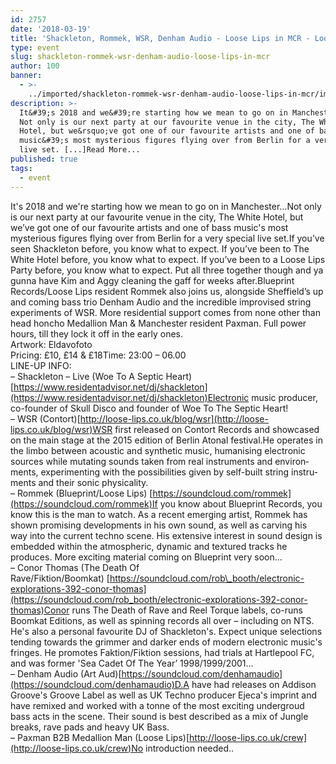 ```yaml
---
id: 2757
date: '2018-03-19'
title: 'Shackleton, Rommek, WSR, Denham Audio - Loose Lips in MCR - Loose Lips'
type: event
slug: shackleton-rommek-wsr-denham-audio-loose-lips-in-mcr
author: 100
banner:
  - >-
    ../imported/shackleton-rommek-wsr-denham-audio-loose-lips-in-mcr/image2757.jpeg
description: >-
  It&#39;s 2018 and we&#39;re starting how we mean to go on in Manchester&#8230;
  Not only is our next party at our favourite venue in the city, The White
  Hotel, but we&rsquo;ve got one of our favourite artists and one of bass
  music&#39;s most mysterious figures flying over from Berlin for a very special
  live set. [...]Read More...
published: true
tags:
  - event
---
```

It's 2018 and we're starting how we mean to go on in Manchester…Not only is our next party at our favourite venue in the city, The White Hotel, but we’ve got one of our favourite artists and one of bass music's most mysterious figures flying over from Berlin for a very special live set.If you’ve seen Shackleton before, you know what to expect. If you’ve been to The White Hotel before, you know what to expect. If you’ve been to a Loose Lips Party before, you know what to expect. Put all three together though and ya gunna have Kim and Aggy cleaning the gaff for weeks after.Blueprint Records/Loose Lips resident Rommek also joins us, alongside Sheffield’s up and coming bass trio Denham Audio and the incredible improvised string experiments of WSR. More residential support comes from none other than head honcho Medallion Man & Manchester resident Paxman. Full power hours, till they lock it off in the early ones.   
Artwork: Eldavofoto  
Pricing: £10, £14 & £18Time: 23:00 – 06.00   
LINE-UP INFO:  
– Shackleton – Live (Woe To A Septic Heart)[https://www.residentadvisor.net/dj/shackleton](https://www.residentadvisor.net/dj/shackleton)Electronic music producer, co-founder of Skull Disco and founder of Woe To The Septic Heart!  
– WSR (Contort)[http://loose-lips.co.uk/blog/wsr](http://loose-lips.co.uk/blog/wsr)WSR first released on Contort Records and showcased on the main stage at the 2015 edition of Berlin Atonal festival.He oper­ates in the limbo between acoustic and syn­thetic music, human­is­ing elec­tronic sources while mutat­ing sounds taken from real instru­ments and envi­ron­ments, experimenting with the possi­bil­i­ties given by self-built string instru­ments and their sonic phys­i­cal­ity.  
– Rommek (Blueprint/Loose Lips) [https://soundcloud.com/rommek](https://soundcloud.com/rommek)If you know about Blueprint Records, you know this is the man to watch. As a recent emerging artist, Rommek has shown promising developments in his own sound, as well as carving his way into the current techno scene. His extensive interest in sound design is embedded within the atmospheric, dynamic and textured tracks he produces. More exciting material coming on Blueprint very soon…  
– Conor Thomas (The Death Of Rave/Fiktion/Boomkat) [https://soundcloud.com/rob\_booth/electronic-explorations-392-conor-thomas](https://soundcloud.com/rob_booth/electronic-explorations-392-conor-thomas)Conor runs The Death of Rave and Reel Torque labels, co-runs Boomkat Editions, as well as spinning records all over – including on NTS. He's also a personal favourite DJ of Shackleton's. Expect unique selections tending towards the grimmer and darker ends of modern electronic music's fringes. He promotes Faktion/Fiktion sessions, had trials at Hartlepool FC, and was former 'Sea Cadet Of The Year’ 1998/1999/2001…  
– Denham Audio (Art Aud)[https://soundcloud.com/denhamaudio](https://soundcloud.com/denhamaudio)D.A have had releases on Addison Groove's Groove Label as well as UK Techno producer Ejeca's imprint and have remixed and worked with a tonne of the most exciting undergroud bass acts in the scene. Their sound is best described as a mix of Jungle breaks, rave pads and heavy UK Bass.  
– Paxman B2B Medallion Man (Loose Lips)[http://loose-lips.co.uk/crew](http://loose-lips.co.uk/crew)No introduction needed..